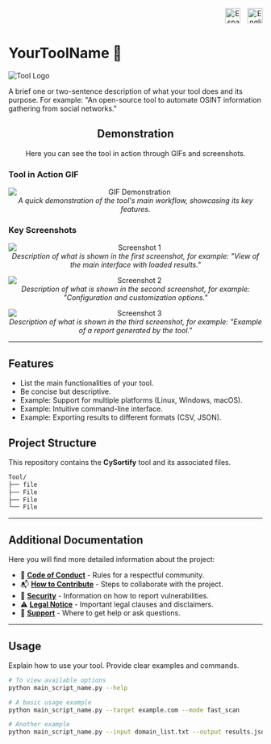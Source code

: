 <p style="text-align: right; margin-bottom: 20px;">

  <!-- Spanish Flag for Spanish version -->
  <a href="README.md" style="text-decoration: none; margin-left: 10px;" title="Español">
    <img src="https://flagpedia.net/data/flags/w1600/es.png" alt="Español" width="30">
  </a>
  <!-- US Flag for English version -->
  <a href="README.en.md" style="text-decoration: none; margin-left: 10px;" title="English">
    <img src="https://flagpedia.net/data/flags/w1600/us.png" alt="English" width="30">
  </a>
</p>

# YourToolName 🚀

![Tool Logo](URL_OF_YOUR_TOOL_LOGO_HERE) 
<!-- If you don't have a logo, you can remove the line above or use a generic icon. -->

A brief one or two-sentence description of what your tool does and its purpose.
For example: "An open-source tool to automate OSINT information gathering from social networks."

<h2 align="center">Demonstration</h2>

<p align="center">
  Here you can see the tool in action through GIFs and screenshots.
</p>

### Tool in Action GIF

<p align="center">
  <img src="URL_OF_YOUR_GIF_HERE" alt="GIF Demonstration" style="max-width: 100%; height: auto; display: block; margin: 0 auto;">
  <em>A quick demonstration of the tool's main workflow, showcasing its key features.</em>
</p>

### Key Screenshots

<p align="center">
  <img src="URL_OF_YOUR_PHOTO_1_HERE" alt="Screenshot 1" style="max-width: 100%; height: auto; display: block; margin: 0 auto;">
  <em>Description of what is shown in the first screenshot, for example: "View of the main interface with loaded results."</em>
</p>

<p align="center">
  <img src="URL_OF_YOUR_PHOTO_2_HERE" alt="Screenshot 2" style="max-width: 100%; height: auto; display: block; margin: 0 auto;">
  <em>Description of what is shown in the second screenshot, for example: "Configuration and customization options."</em>
</p>

<p align="center">
  <img src="URL_OF_YOUR_PHOTO_3_HERE" alt="Screenshot 3" style="max-width: 100%; height: auto; display: block; margin: 0 auto;">
  <em>Description of what is shown in the third screenshot, for example: "Example of a report generated by the tool."</em>
</p>

---

## Features

*   List the main functionalities of your tool.
*   Be concise but descriptive.
*   Example: Support for multiple platforms (Linux, Windows, macOS).
*   Example: Intuitive command-line interface.
*   Example: Exporting results to different formats (CSV, JSON).

## Project Structure

This repository contains the **CySortify** tool and its associated files.
```bash
Tool/
├── file
├── File
├── File
└── File
```

---

## Additional Documentation

Here you will find more detailed information about the project:

*   🤝 [**Code of Conduct**](.github/CODIGO_DE_CONDUCTA.md) - Rules for a respectful community.
*   📬 [**How to Contribute**](.github/COMO_CONTRIBUIR.md) - Steps to collaborate with the project.
*   🔐 [**Security**](.github/SEGURIDAD.md) - Information on how to report vulnerabilities.
*   ⚠️ [**Legal Notice**](.github/AVISO_LEGAL.md) - Important legal clauses and disclaimers.
*   📢 [**Support**](.github/SOPORTE.md) - Where to get help or ask questions.

---

## Usage

Explain how to use your tool. Provide clear examples and commands.

```bash
# To view available options
python main_script_name.py --help

# A basic usage example
python main_script_name.py --target example.com --mode fast_scan

# Another example
python main_script_name.py --input domain_list.txt --output results.json
